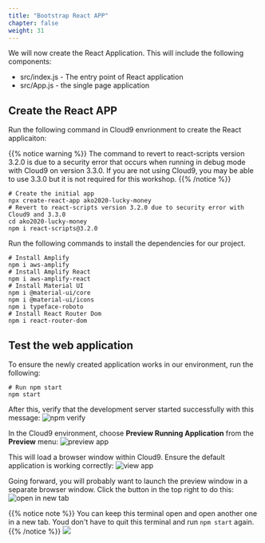 ```yaml
---
title: "Bootstrap React APP"
chapter: false
weight: 31
---
```


We will now create the React Application. This will include the following components:

* src/index.js - The entry point of React application
* src/App.js - the single page application

## Create the React APP

Run the following command in Cloud9 envrionment to create the React applicaiton:

{{% notice warning %}}
The command to revert to react-scripts version 3.2.0 is due to a security error that occurs when running in debug mode with Cloud9 on version 3.3.0. If you are not using Cloud9, you may be able to use 3.3.0 but it is not required for this workshop.
{{% /notice %}}

```
# Create the initial app
npx create-react-app ako2020-lucky-money
# Revert to react-scripts version 3.2.0 due to security error with Cloud9 and 3.3.0
cd ako2020-lucky-money
npm i react-scripts@3.2.0
```

Run the following commands to install the dependencies for our project.
```
# Install Amplify
npm i aws-amplify
# Install Amplify React
npm i aws-amplify-react
# Install Material UI
npm i @material-ui/core
npm i @material-ui/icons
npm i typeface-roboto
# Install React Router Dom
npm i react-router-dom
```

## Test the web application
To ensure the newly created application works in our environment, run the following:
```
# Run npm start
npm start
```

After this, verify that the development server started successfully with this message:
![npm verify](/images/reactApp/npm_verify.png)

In the Cloud9 environment, choose **Preview Running Application** from the **Preview** menu:
![preview app](/images/reactApp/preview_running_app.png)

This will load a browser window within Cloud9. Ensure the default application is working correctly:
![view app](/images/reactApp/view_running_app.png)

Going forward, you will probably want to launch the preview window in a separate browser window. Click the button in the top right to do this:
![open in new tab](/images/reactApp/open_in_new_tab.png)

{{% notice note %}}
You can keep this terminal open and open another one in a new tab. Youd don't have to quit this terminal and run `npm start` again.
{{% /notice %}}
![](/images/reactApp/new_terminal.png)

